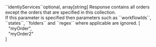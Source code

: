 <tr><td>``identiyServices``</td><td>optional, array[string]</td>
<td>Response contains all orders except the orders that are specified in this collection.<br/>
If this parameter is specified then parameters such as ``workflowIds``, ``states``, ``folders`` and ``regex`` where applicable are ignored.</td>
<td> [
  <div style="padding-left:10px;">"myOrder",</div>
  <div style="padding-left:10px;">"myOrder2"</div>
  ]</td>
<td></td>
</tr>
